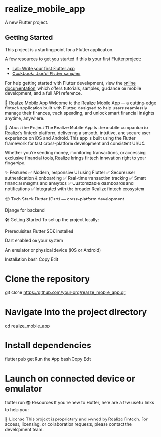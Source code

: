 # realize_mobile_app

A new Flutter project.

## Getting Started

This project is a starting point for a Flutter application.

A few resources to get you started if this is your first Flutter project:

- [Lab: Write your first Flutter app](https://docs.flutter.dev/get-started/codelab)
- [Cookbook: Useful Flutter samples](https://docs.flutter.dev/cookbook)

For help getting started with Flutter development, view the
[online documentation](https://docs.flutter.dev/), which offers tutorials,
samples, guidance on mobile development, and a full API reference.





💸 Realize Mobile App
Welcome to the Realize Mobile App — a cutting-edge fintech application built with Flutter, designed to help users seamlessly manage their finances, track spending, and unlock smart financial insights anytime, anywhere.

🚀 About the Project
The Realize Mobile App is the mobile companion to Realize’s fintech platform, delivering a smooth, intuitive, and secure user experience on iOS and Android. This app is built using the Flutter framework for fast cross-platform development and consistent UI/UX.

Whether you’re sending money, monitoring transactions, or accessing exclusive financial tools, Realize brings fintech innovation right to your fingertips.

✨ Features
✅ Modern, responsive UI using Flutter
✅ Secure user authentication & onboarding
✅ Real-time transaction tracking
✅ Smart financial insights and analytics
✅ Customizable dashboards and notifications
✅ Integrated with the broader Realize fintech ecosystem

📦 Tech Stack
Flutter (Dart) — cross-platform development


Django for backend 

🛠 Getting Started
To set up the project locally:

Prerequisites
Flutter SDK installed

Dart enabled on your system

An emulator or physical device (iOS or Android)

Installation
bash
Copy
Edit
# Clone the repository
git clone https://github.com/your-org/realize_mobile_app.git

# Navigate into the project directory
cd realize_mobile_app

# Install dependencies
flutter pub get
Run the App
bash
Copy
Edit
# Launch on connected device or emulator
flutter run
📚 Resources
If you’re new to Flutter, here are a few useful links to help you:




🔐 License
This project is proprietary and owned by Realize Fintech.
For access, licensing, or collaboration requests, please contact the development team.




